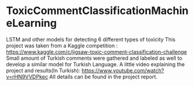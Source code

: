 # ToxicCommentClassificationMachineLearning
LSTM and other models for detecting 6 different types of toxicity
This project was taken from a Kaggle competition : https://www.kaggle.com/c/jigsaw-toxic-comment-classification-challenge
Small amount of Turkish comments were gathered and labeled as well to develop a similar model for Turkish Language.
A little video explaining the project and results(In Turkish): https://www.youtube.com/watch?v=rHN9VVDPkec
All details can be found in the project report.
